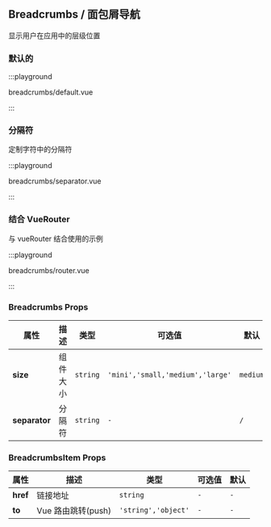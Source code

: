 ## Breadcrumbs / 面包屑导航

显示用户在应用中的层级位置

### 默认的

:::playground

breadcrumbs/default.vue

:::

### 分隔符

定制字符中的分隔符

:::playground

breadcrumbs/separator.vue

:::

### 结合 VueRouter

与 vueRouter 结合使用的示例

:::playground

breadcrumbs/router.vue

:::

### Breadcrumbs Props

| 属性          | 描述     | 类型     | 可选值                           | 默认     |
| ------------- | -------- | -------- | -------------------------------- | -------- |
| **size**      | 组件大小 | `string` | `'mini','small,'medium','large'` | `medium` |
| **separator** | 分隔符   | `string` | `-`                              | `/`      |

### BreadcrumbsItem Props

| 属性     | 描述               | 类型                | 可选值 | 默认 |
| -------- | ------------------ | ------------------- | ------ | ---- |
| **href** | 链接地址           | `string`            | `-`    | `-`  |
| **to**   | Vue 路由跳转(push) | `'string','object'` | `-`    | `-`  |

